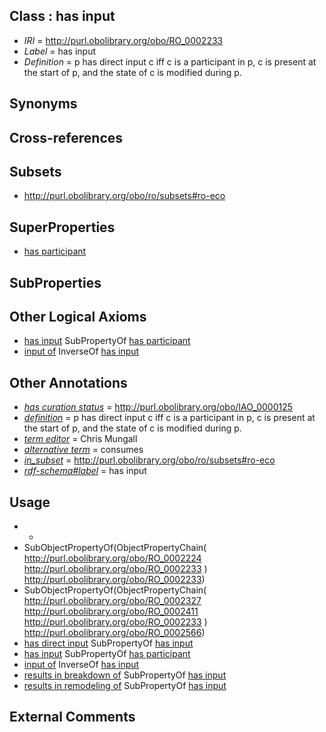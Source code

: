 
## Class : has input

 * *IRI* = http://purl.obolibrary.org/obo/RO_0002233
 * *Label* = has input
 * *Definition* = p has direct input c iff c is a participant in p, c is present at the start of p, and the state of c is modified during p.

## Synonyms


## Cross-references


## Subsets

 * http://purl.obolibrary.org/obo/ro/subsets#ro-eco

## SuperProperties

 * [has participant](../../RO/57/RO_0000057.md)

## SubProperties


## Other Logical Axioms

 * [has input](../../RO/33/RO_0002233.md) SubPropertyOf [has participant](../../RO/57/RO_0000057.md)
 * [input of](../../RO/52/RO_0002352.md) InverseOf [has input](../../RO/33/RO_0002233.md)

## Other Annotations

 * *[has curation status](../../IAO/14/IAO_0000114.md)* = http://purl.obolibrary.org/obo/IAO_0000125
 * *[definition](../../IAO/15/IAO_0000115.md)* = p has direct input c iff c is a participant in p, c is present at the start of p, and the state of c is modified during p.
 * *[term editor](../../IAO/17/IAO_0000117.md)* = Chris Mungall
 * *[alternative term](../../IAO/18/IAO_0000118.md)* = consumes
 * *[in_subset](../../et/oboInOwl#inSubset.md)* = http://purl.obolibrary.org/obo/ro/subsets#ro-eco
 * *[rdf-schema#label](../../el/rdf-schema#label.md)* = has input

## Usage

 * -
 * SubObjectPropertyOf(ObjectPropertyChain( <http://purl.obolibrary.org/obo/RO_0002224> <http://purl.obolibrary.org/obo/RO_0002233> ) <http://purl.obolibrary.org/obo/RO_0002233>)
 * SubObjectPropertyOf(ObjectPropertyChain( <http://purl.obolibrary.org/obo/RO_0002327> <http://purl.obolibrary.org/obo/RO_0002411> <http://purl.obolibrary.org/obo/RO_0002233> ) <http://purl.obolibrary.org/obo/RO_0002566>)
 * [has direct input](../../RO/00/RO_0002400.md) SubPropertyOf [has input](../../RO/33/RO_0002233.md)
 * [has input](../../RO/33/RO_0002233.md) SubPropertyOf [has participant](../../RO/57/RO_0000057.md)
 * [input of](../../RO/52/RO_0002352.md) InverseOf [has input](../../RO/33/RO_0002233.md)
 * [results in breakdown of](../../RO/86/RO_0002586.md) SubPropertyOf [has input](../../RO/33/RO_0002233.md)
 * [results in remodeling of](../../RO/91/RO_0002591.md) SubPropertyOf [has input](../../RO/33/RO_0002233.md)

## External Comments

